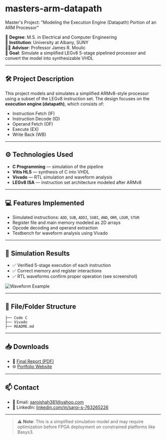 # masters-arm-datapath
Master's Project: "Modeling the Execution Engine (Datapath) Portion of an ARM Processor"

📅 **Degree**: M.S. in Electrical and Computer Engineering  
🏫 **Institution**: University at Albany, SUNY  
👨‍🏫 **Advisor**: Professor James R. Moulic  
🎯 **Goal**: Simulate a simplified LEGv8 5-stage pipelined processor and convert the model into synthesizable VHDL

---

## 🛠️ Project Description

This project models and simulates a simplified ARMv8-style processor using a subset of the LEGv8 instruction set. The design focuses on the **execution engine (datapath)**, which consists of:

- Instruction Fetch (IF)
- Instruction Decode (ID)
- Operand Fetch (OF)
- Execute (EX)
- Write Back (WB)

---

## ⚙️ Technologies Used

- **C Programming** — simulation of the pipeline  
- **Vitis HLS** — synthesis of C into VHDL  
- **Vivado** — RTL simulation and waveform analysis  
- **LEGv8 ISA** — instruction set architecture modeled after ARMv8  

---

## 💻 Features Implemented

- Simulated instructions: `ADD`, `SUB`, `ADDI`, `SUBI`, `AND`, `ORR`, `LDUR`, `STUR`  
- Register file and main memory modeled as 2D arrays  
- Opcode decoding and operand extraction  
- Testbench for waveform analysis using Vivado  

---

## 🧪 Simulation Results

- ✅ Verified 5-stage execution of each instruction  
- ✅ Correct memory and register interactions  
- ✅ RTL waveforms confirm proper operation (see screenshot)

![Waveform Example](assets/waveform.png)

---

## 📂 File/Folder Structure

```
├── Code C
├── Vivado
├── README.md
```

---

## 📥 Downloads

- 📘 [Final Report (PDF)](masters-presentation.pdf)  
- 🌐 [Portfolio Website](https://drsarojshah.github.io)  

---

## 📫 Contact

- 📧 Email: sarojshah381@yahoo.com  
- 🔗 LinkedIn: [linkedin.com/in/saroj-s-763265226](https://linkedin.com/in/saroj-s-763265226)

---

> ⚠️ **Note**: This is a simplified simulation model and may require optimization before FPGA deployment on constrained platforms like Basys3.
